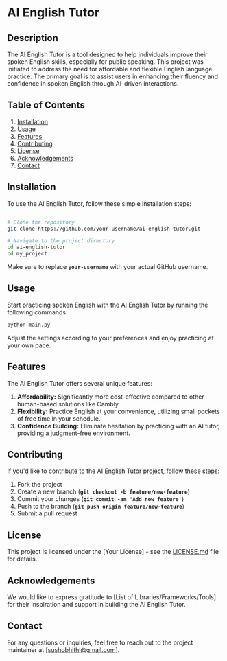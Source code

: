 # **AI English Tutor**

## **Description**

The AI English Tutor is a tool designed to help individuals improve their spoken English skills, especially for public speaking. This project was initiated to address the need for affordable and flexible English language practice. The primary goal is to assist users in enhancing their fluency and confidence in spoken English through AI-driven interactions.

## **Table of Contents**

1. [Installation](https://chat.openai.com/c/c57e1e6b-25ba-4d4d-b4b5-6445746db21f#installation)
2. [Usage](https://chat.openai.com/c/c57e1e6b-25ba-4d4d-b4b5-6445746db21f#usage)
3. [Features](https://chat.openai.com/c/c57e1e6b-25ba-4d4d-b4b5-6445746db21f#features)
4. [Contributing](https://chat.openai.com/c/c57e1e6b-25ba-4d4d-b4b5-6445746db21f#contributing)
5. [License](https://chat.openai.com/c/c57e1e6b-25ba-4d4d-b4b5-6445746db21f#license)
6. [Acknowledgements](https://chat.openai.com/c/c57e1e6b-25ba-4d4d-b4b5-6445746db21f#acknowledgements)
7. [Contact](https://chat.openai.com/c/c57e1e6b-25ba-4d4d-b4b5-6445746db21f#contact)

## **Installation**

To use the AI English Tutor, follow these simple installation steps:

```bash

# Clone the repository
git clone https://github.com/your-username/ai-english-tutor.git

# Navigate to the project directory
cd ai-english-tutor
cd my_project

```

Make sure to replace **`your-username`** with your actual GitHub username.

## **Usage**

Start practicing spoken English with the AI English Tutor by running the following commands:

```python
python main.py

```

Adjust the settings according to your preferences and enjoy practicing at your own pace.

## **Features**

The AI English Tutor offers several unique features:

1. **Affordability:** Significantly more cost-effective compared to other human-based solutions like Cambly.
2. **Flexibility:** Practice English at your convenience, utilizing small pockets of free time in your schedule.
3. **Confidence Building:** Eliminate hesitation by practicing with an AI tutor, providing a judgment-free environment.

## **Contributing**

If you'd like to contribute to the AI English Tutor project, follow these steps:

1. Fork the project
2. Create a new branch (**`git checkout -b feature/new-feature`**)
3. Commit your changes (**`git commit -am 'Add new feature'`**)
4. Push to the branch (**`git push origin feature/new-feature`**)
5. Submit a pull request

## **License**

This project is licensed under the [Your License] - see the [LICENSE.md](https://chat.openai.com/c/LICENSE.md) file for details.

## **Acknowledgements**

We would like to express gratitude to [List of Libraries/Frameworks/Tools] for their inspiration and support in building the AI English Tutor.

## **Contact**

For any questions or inquiries, feel free to reach out to the project maintainer at [sushobhithl@gmail.com].
